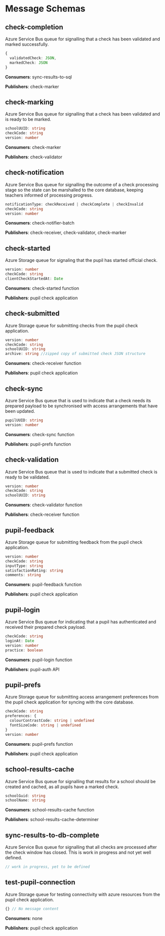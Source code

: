 
# Message Schemas

## check-completion
Azure Service Bus queue for signalling that a check has been validated and marked successfully.

```typescript
{
  validatedCheck: JSON,
  markedCheck: JSON
}
```

**Consumers**: sync-results-to-sql

**Publishers**: check-marker

## check-marking
Azure Service Bus queue for signalling that a check has been validated and is ready to be marked.

```typescript
schoolUUID: string
checkCode: string
version: number
```

**Consumers**: check-marker

**Publishers**: check-validator

## check-notification
Azure Service Bus queue for signalling the outcome of a check processing stage so the state can be marshalled to the core database, keeping teachers informed of processing progress.

```typescript
notificationType: checkReceived | checkComplete | checkInvalid
checkCode: string
version: number
```

**Consumers**: check-notifier-batch

**Publishers**: check-receiver, check-validator, check-marker

## check-started
Azure Storage queue for signaling that the pupil has started official check.

```typescript
version: number
checkCode: string
clientCheckStartedAt: Date
```

**Consumers**: check-started function

**Publishers**: pupil check application

## check-submitted
Azure Storage queue for submitting checks from the pupil check application.

```typescript
version: number
checkCode: string
schoolUUID: string
archive: string //zipped copy of submitted check JSON structure
```

**Consumers**: check-receiver function

**Publishers**: pupil check application

## check-sync
Azure Service Bus queue that is used to indicate that a check needs its prepared payload to be synchronised with access arrangements that have been updated.

```typescript
pupilUUID: string
version: number
```

**Consumers**: check-sync function

**Publishers**: pupil-prefs function

## check-validation
Azure Service Bus queue that is used to indicate that a submitted check is ready to be validated.

```typescript
version: number
checkCode: string
schoolUUID: string
```

**Consumers**: check-validator function

**Publishers**: check-receiver function

## pupil-feedback
Azure Storage queue for submitting feedback from the pupil check application.

```typescript
version: number
checkCode: string
inputType: string
satisfactionRating: string
comments: string
```

**Consumers**: pupil-feedback function

**Publishers**: pupil check application

## pupil-login
Azure Service Bus queue for indicating that a pupil has authenticated and received their prepared check payload.

```typescript
checkCode: string
loginAt: Date
version: number
practice: boolean
```

**Consumers**: pupil-login function

**Publishers**: pupil-auth API

## pupil-prefs
Azure Storage queue for submitting access arrangement preferences from the pupil check application for syncing with the core database.

```typescript
checkCode: string
preferences: {
  colourContrastCode: string | undefined
  fontSizeCode: string | undefined
}
version: number
```

**Consumers**: pupil-prefs function

**Publishers**: pupil check application

## school-results-cache
Azure Service Bus queue for signalling that results for a school should be created and cached, as all pupils have a marked check.

```typescript
schoolGuid: string
schoolName: string
```

**Consumers**: school-results-cache function

**Publishers**: school-results-cache-determiner

## sync-results-to-db-complete
Azure Service Bus queue for signalling that all checks are processed after the check window has closed.
This is work in progress and not yet well defined.

```typescript
// work in progress, yet to be defined
```

## test-pupil-connection
Azure Storage queue for testing connectivity with azure resources from the pupil check application.

```typescript
{} // No message content
```

**Consumers**: none

**Publishers**: pupil check application

